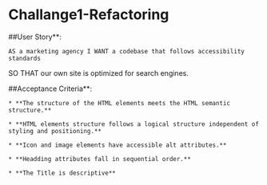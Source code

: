 # Challange1-Refactoring

##User Story**:

    AS a marketing agency I WANT a codebase that follows accessibility standards
SO THAT our own site is optimized for search engines.

##Acceptance Criteria**:

    * **The structure of the HTML elements meets the HTML semantic structure.**

    * **HTML elements structure follows a logical structure independent of styling and positioning.**

    * **Icon and image elements have accessible alt attributes.**

    * **Headding attributes fall in sequential order.**

    * **The Title is descriptive**



